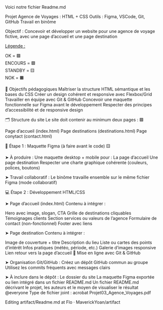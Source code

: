 Voici notre fichier Readme.md

Projet Agence de Voyages : HTML + CSS Outils : Figma, VSCode, Git, GitHub Travail en binôme 

Objectif : Concevoir et développer un website pour une agence de voyage fictive, avec une page d’accueil et une page destination

<u>Légende :</u>

OK = 🟩 <br>
ENCOURS = 🟪 <br>
STANDBY = 🟨 <br>
NOK = 🟧 <br>

🎯 Objectifs pédagogiques Maîtriser la structure HTML sémantique et les bases du CSS Créer un design cohérent et responsive avec Flexbox/Grid Travailler en équipe avec Git & GitHub Concevoir une maquette fonctionnelle sur Figma avant le développement Respecter des principes d’accessibilité et de responsive design

🗂️ Structure du site Le site doit contenir au minimum deux pages : 🟩

Page d’accueil (index.html) 
Page destinations (destinations.html) 
Page conytact (contact.html) 



🎨 Étape 1 : Maquette Figma (à faire avant le code) 🟨

➤ À produire :
Une maquette desktop + mobile pour : La page d’accueil Une page destination Respecter une charte graphique cohérente (couleurs, polices, boutons)

➤ Travail collaboratif :
Le binôme travaille ensemble sur le même fichier Figma (mode collaboratif)

💻 Étape 2 : Développement HTML/CSS

➤ Page d’accueil (index.html)
Contenu à intégrer :

Hero avec image, slogan, CTA Grille de destinations cliquables Témoignages clients Section services ou valeurs de l’agence Formulaire de contact (non-fonctionnel) Footer avec liens

➤ Page destination
Contenu à intégrer :

Image de couverture + titre Description du lieu Liste ou cartes des points d’intérêt Infos pratiques (météo, période, etc.) Galerie d’images responsive Lien retour vers la page d’accueil 🧪 Mise en ligne avec Git & GitHub

➤ Organisation Git/GitHub :
Créez un dépôt GitHub commun au groupe Utilisez les commits fréquents avec messages clairs

➤ À inclure dans le dépôt :
Le dossier du site La maquette Figma exportée ou lien intégré dans un fichier README.md Un fichier README.md décrivant le projet, les auteurs et le moyen de visualiser le résultat @everyone Type de fichier joint : acrobat Projet03_Agence_Voyages.pdf

Editing artifact/Readme.md at Flo · MaverickYoan/artifact